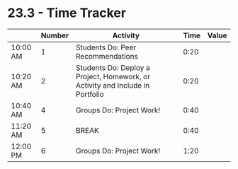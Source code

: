 # 23.3 - Time Tracker

|          | Number | Activity                                                                      | Time | Value |
| -------- | ------ | ----------------------------------------------------------------------------- | ---- | ----- |
| 10:00 AM | 1      | Students Do: Peer Recommendations                                             | 0:20 |       |
| 10:20 AM | 2      | Students Do: Deploy a Project, Homework, or Activity and Include in Portfolio | 0:20 |       |
| 10:40 AM | 4      | Groups Do: Project Work!                                                      | 0:40 |       |
| 11:20 AM | 5      | BREAK                                                                         | 0:40 |       |
| 12:00 PM | 6      | Groups Do: Project Work!                                                      | 1:20 |       |
